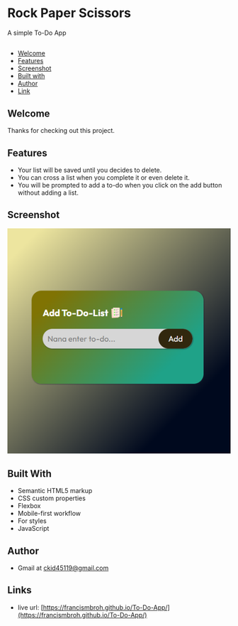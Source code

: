 # Rock Paper Scissors 

A simple To-Do App

##
- [Welcome](#welcome)
- [Features](#features)
- [Screenshot](#screenshot)
- [Built with](#built-with)
- [Author](#author)
- [Link](#links)

## Welcome

Thanks for checking out this project.

## Features

- Your list will be saved until you decides to delete.
- You can cross a list when you complete it or even delete it.
- You will be prompted to add a to-do when you click on the add button without adding a list.
  
## Screenshot

![images/2023-11-13.png](images/2023-11-13.png)

## Built With

- Semantic HTML5 markup
- CSS custom properties
- Flexbox
- Mobile-first workflow
- For styles
- JavaScript

## Author

- Gmail at ckid45119@gmail.com

## Links

- live url: [https://francismbroh.github.io/To-Do-App/](https://francismbroh.github.io/To-Do-App/)
